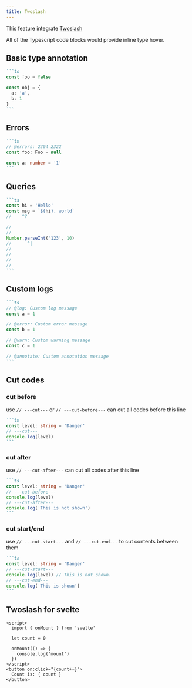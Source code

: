 ```yaml
---
title: Twoslash
---
```


This feature integrate [Twoslash](https://github.com/twoslashes/twoslash)

All of the Typescript code blocks would provide inline type hover.

## Basic type annotation

````md live
```ts
const foo = false

const obj = {
  a: 'a',
  b: 1
}
```
````

## Errors

````md live
```ts
// @errors: 2304 2322
const foo: Foo = null

const a: number = '1'
```
````

## Queries

````md live
```ts
const hi = 'Hello'
const msg = `${hi}, world`
//    ^?

//
//
Number.parseInt('123', 10)
//      ^|
//
//
//
//
```
````

## Custom logs

````md live
```ts
// @log: Custom log message
const a = 1

// @error: Custom error message
const b = 1

// @warn: Custom warning message
const c = 1

// @annotate: Custom annotation message
```
````

## Cut codes

### cut before

use `// ---cut---` or `// ---cut-before---` can cut all codes before this line

````md live
```ts
const level: string = 'Danger'
// ---cut---
console.log(level)
```
````

### cut after

use `// ---cut-after---` can cut all codes after this line

````md live
```ts
const level: string = 'Danger'
// ---cut-before---
console.log(level)
// ---cut-after---
console.log('This is not shown')
```
````

### cut start/end

use `// ---cut-start---` and `// ---cut-end---` to cut contents between them

````md live
```ts
const level: string = 'Danger'
// ---cut-start---
console.log(level) // This is not shown.
// ---cut-end---
console.log('This is shown')
```
````

## Twoslash for svelte

```svelte
<script>
  import { onMount } from 'svelte'

  let count = 0

  onMount(() => {
    console.log('mount')
  })
</script>
<button on:click="{count++}">
  Count is: { count }
</button>
```